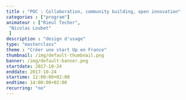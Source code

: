 ```yaml
---
title : "POC : Collaboration, community building, open innovation"
categories : ["program"]
animateur : ["Rieul Techer",
 "Nicolas Loubet"
 ]
description : "design d'usage"
type: "masterclass"
theme : "Créer une start Up en France"
thumbnail: /img/default-thumbnail.png
banner: /img/default-banner.png
startdate: 2017-10-24
enddate: 2017-10-24
startime: 12:00:00+02:00
endtime: 14:00:00+02:00
recurring: "no"
---
```

